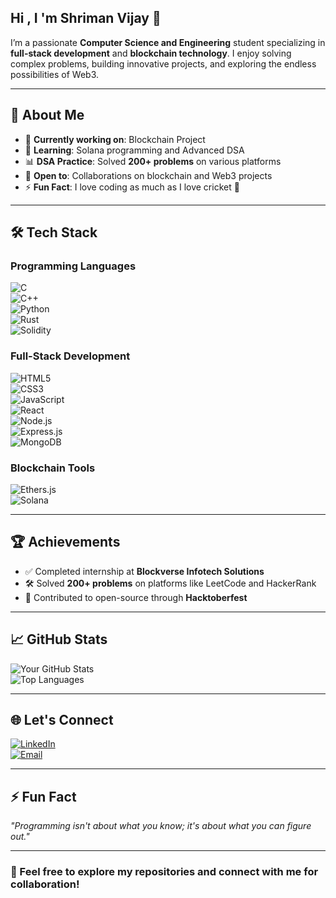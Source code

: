## Hi , I 'm Shriman Vijay 👋

I’m a passionate **Computer Science and Engineering** student specializing in **full-stack development** and **blockchain technology**. I enjoy solving complex problems, building innovative projects, and exploring the endless possibilities of Web3.  

---

## 🚀 About Me  
- 🔭 **Currently working on**: Blockchain Project 
- 🌱 **Learning**: Solana programming and Advanced DSA   
- 📊 **DSA Practice**: Solved **200+ problems** on various platforms  
- 🤝 **Open to**: Collaborations on blockchain and Web3 projects  
- ⚡ **Fun Fact**: I love coding as much as I love cricket 🏏  

---

## 🛠️ Tech Stack  

### Programming Languages  
![C](https://img.shields.io/badge/Code-C-informational?style=flat&logo=c&color=00599C)  
![C++](https://img.shields.io/badge/Code-C++-informational?style=flat&logo=cplusplus&color=00599C)  
![Python](https://img.shields.io/badge/Code-Python-informational?style=flat&logo=python&color=3776AB)  
![Rust](https://img.shields.io/badge/Code-Rust-informational?style=flat&logo=rust&color=000000)  
![Solidity](https://img.shields.io/badge/Code-Solidity-informational?style=flat&logo=ethereum&color=3C3C3D)  

### Full-Stack Development  
![HTML5](https://img.shields.io/badge/Code-HTML5-informational?style=flat&logo=html5&color=E34F26)  
![CSS3](https://img.shields.io/badge/Code-CSS3-informational?style=flat&logo=css3&color=1572B6)  
![JavaScript](https://img.shields.io/badge/Code-JavaScript-informational?style=flat&logo=javascript&color=F7DF1E)  
![React](https://img.shields.io/badge/Frontend-React-informational?style=flat&logo=react&color=61DAFB)  
![Node.js](https://img.shields.io/badge/Backend-Node.js-informational?style=flat&logo=node.js&color=339933)  
![Express.js](https://img.shields.io/badge/Backend-Express.js-informational?style=flat&logo=express&color=000000)  
![MongoDB](https://img.shields.io/badge/Database-MongoDB-informational?style=flat&logo=mongodb&color=47A248)  

### Blockchain Tools  
![Ethers.js](https://img.shields.io/badge/Library-Ethers.js-informational?style=flat&logo=ethereum&color=3C3C3D)  
![Solana](https://img.shields.io/badge/Blockchain-Solana-informational?style=flat&logo=solana&color=9945FF)  

---

## 🏆 Achievements  
- ✅ Completed internship at **Blockverse Infotech Solutions**  
- 🛠️ Solved **200+ problems** on platforms like LeetCode and HackerRank  
- 🌟 Contributed to open-source through **Hacktoberfest**  

---

## 📈 GitHub Stats  
![Your GitHub Stats](https://github-readme-stats.vercel.app/api?username=shrimanvj&show_icons=true&theme=radical)  
![Top Languages](https://github-readme-stats.vercel.app/api/top-langs/?username=shrimanvj&layout=compact&theme=radical)  

---

## 🌐 Let's Connect  

[![LinkedIn](https://img.shields.io/badge/LinkedIn-blue?style=flat&logo=linkedin&logoColor=white)](https://linkedin.com/in/shriman-vijay-/)  
[![Email](https://img.shields.io/badge/Email-D14836?style=flat&logo=gmail&logoColor=white)](mailto:shrimanvijay06@gmail.com)  

---

## ⚡ Fun Fact  
_"Programming isn't about what you know; it's about what you can figure out."_  

---

### 🚀 Feel free to explore my repositories and connect with me for collaboration!  


<!--
**shrimanvj/shrimanvj** is a ✨ _special_ ✨ repository because its `README.md` (this file) appears on your GitHub profile.

Here are some ideas to get you started:

- 🔭 I’m currently working on ...
- 🌱 I’m currently learning ...
- 👯 I’m looking to collaborate on ...
- 🤔 I’m looking for help with ...
- 💬 Ask me about ...
- 📫 How to reach me: ...
- 😄 Pronouns: ...
- ⚡ Fun fact: ...
-->

